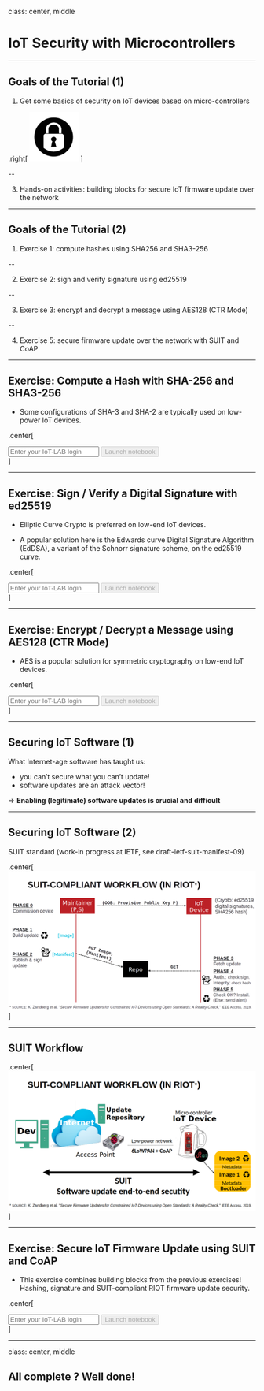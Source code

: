 class: center, middle

# IoT Security with Microcontrollers

---

## Goals of the Tutorial (1)

1. Get some basics of security on IoT devices based on micro-controllers

  .right[
      <img src="images/cadenas.png" alt="" style="width:100px;"/>
  ]

--

3. Hands-on activities: building blocks for secure IoT firmware update over the network

---

## Goals of the Tutorial (2)

1. Exercise 1: compute hashes using SHA256 and SHA3-256

--

2. Exercise 2: sign and verify signature using ed25519

--

3. Exercise 3: encrypt and decrypt a message using AES128 (CTR Mode)

--

4. Exercise 5: secure firmware update over the network with SUIT and CoAP

---

## Exercise: Compute a Hash with SHA-256 and SHA3-256

- Some configurations of SHA-3 and SHA-2 are typically used on low-power IoT devices.

.center[
<form class=notebook>
    <input class=login id="login_hash" type="text" oninput="check_login('login_hash', 'launcher_hash')" placeholder="Enter your IoT-LAB login">
    <input class=launcher id="launcher_hash" type="button" value="Launch notebook" onclick="open_notebook('login_hash', 'riot/security/hash/hash.ipynb')" disabled>
</form>
]

---

## Exercise: Sign / Verify a Digital Signature with ed25519

- Elliptic Curve Crypto is preferred on low-end IoT devices. 

- A popular solution here is the Edwards curve Digital Signature Algorithm (EdDSA), a variant of the
Schnorr signature scheme, on the ed25519 curve.

.center[
<form class=notebook>
    <input class=login id="login_signature" type="text" oninput="check_login('login_signature', 'launcher_signature')" placeholder="Enter your IoT-LAB login">
    <input class=launcher id="launcher_signature" type="button" value="Launch notebook" onclick="open_notebook('login_signature', 'riot/security/signature/signature.ipynb')" disabled>
</form>
]

---

## Exercise: Encrypt / Decrypt a Message using AES128 (CTR Mode)

- AES is a popular solution for symmetric cryptography on low-end IoT devices.

.center[
<form class=notebook>
    <input class=login id="login_encrypt" type="text" oninput="check_login('login_encrypt', 'launcher_encrypt')" placeholder="Enter your IoT-LAB login">
    <input class=launcher id="launcher_encrypt" type="button" value="Launch notebook" onclick="open_notebook('login_encrypt', 'riot/security/encryption/encryption.ipynb')" disabled>
</form>
]

---

## Securing IoT Software (1)

What Internet-age software has taught us:

- you can’t secure what you can’t update!
- software updates are an attack vector!

=> **Enabling (legitimate) software updates is crucial and difficult**

---

## Securing IoT Software (2)

SUIT standard (work-in progress at IETF, see draft-ietf-suit-manifest-09)

.center[
    <img src="images/suit-slides1.png" alt="" style="width:720px;"/>
]

---

## SUIT Workflow


.center[
    <img src="images/suit-slides2.png" alt="" style="width:720px;"/>
]

---

## Exercise: Secure IoT Firmware Update using SUIT and CoAP

- This exercise combines building blocks from the previous exercises! Hashing, signature and SUIT-compliant RIOT firmware update security.

.center[
<form class=notebook>
    <input class=login id="login_ota" type="text" oninput="check_login('login_ota', 'launcher_ota')" placeholder="Enter your IoT-LAB login">
    <input class=launcher id="launcher_ota" type="button" value="Launch notebook" onclick="open_notebook('login_ota', 'riot/security/ota/ota.ipynb')" disabled>
</form>
]

---

class: center, middle

## All complete ? Well done!
